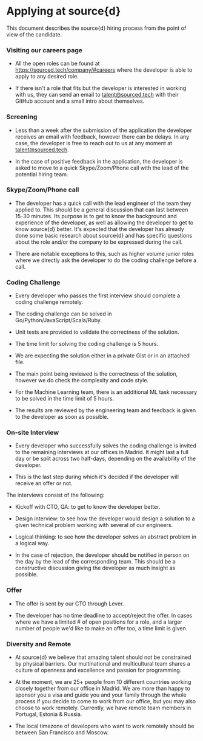 # Applying at source{d}

This document describes the source{d} hiring process from the point of view of the candidate.

### Visiting our careers page

- All the open roles can be found at https://sourced.tech/company/#careers where the developer is able to apply to any desired role.

- If there isn't a role that fits but the developer is interested in working with us, they can send an email to talent@sourced.tech with their GitHub account and a small intro about themselves. 

### Screening

- Less than a week after the submission of the application the developer receives an email with feedback, however there can be delays. In any case, the developer is free to reach out to us at any moment at talent@sourced.tech.

- In the case of positive feedback in the application, the developer is asked to move to a quick Skype/Zoom/Phone call with the lead of the potential hiring team.

### Skype/Zoom/Phone call

- The developer has a quick call with the lead engineer of the team they applied to. This should be a general discussion that can last between 15-30 minutes. Its purpose is to get to know the background and experience of the developer, as well as allowing the developer to get to know source{d} better. It's expected that the developer has already done some basic research about source{d} and has specific questions about the role and/or the company to be expressed during the call. 

- There are notable exceptions to this, such as higher volume junior roles where we directly ask the developer to do the coding challenge before a call.

### Coding Challenge

- Every developer who passes the first interview should complete a coding challenge remotely.

- The coding challenge can be solved in Go/Python/JavaScript/Scala/Ruby.

- Unit tests are provided to validate the correctness of the solution.

- The time limit for solving the coding challenge is 5 hours. 

- We are expecting the solution either in a private Gist or in an attached file.

- The main point being reviewed is the correctness of the solution, however we do check the complexity and code style. 

- For the Machine Learning team, there is an additional ML task necessary to be solved in the time limit of 5 hours. 

- The results are reviewed by the engineering team and feedback is given to the developer as soon as possible. 

### On-site Interview

- Every developer who successfully solves the coding challenge is invited to the remaining interviews at our offices in Madrid. It might last a full day or be split across two half-days, depending on the availability of the developer.

- This is the last step during which it's decided if the developer will receive an offer or not. 

The interviews consist of the following:

- Kickoff with CTO, QA: to get to know the developer better.

- Design interview: to see how the developer would design a solution to a given technical problem working with several of our engineers.

- Logical thinking: to see how the developer solves an abstract problem in a logical way.

- In the case of rejection, the developer should be notified in person on the day by the lead of the corresponding team. This should be a constructive discussion giving the developer as much insight as possible. 

### Offer

- The offer is sent by our CTO through Lever. 

- The developer has no time deadline to accept/reject the offer. In cases where we have a limited # of open positions for a role, and a larger number of people we'd like to make an offer too, a time limit is given.

### Diversity and Remote

- At source{d} we believe that amazing talent should not be constrained by physical barriers. Our multinational and multicultural team shares a culture of openness and excellence and passion for programming.

- At the moment, we are 25+ people from 10 different countries working closely together from our office in Madrid. We are more than happy to sponsor you a visa and guide you and your family through the whole process if you decide to come to work from our office, but you may also choose to work remotely. Currently, we have remote team members in Portugal, Estonia & Russia. 

- The local timezone of developers who want to work remotely should be between San Francisco and Moscow.
